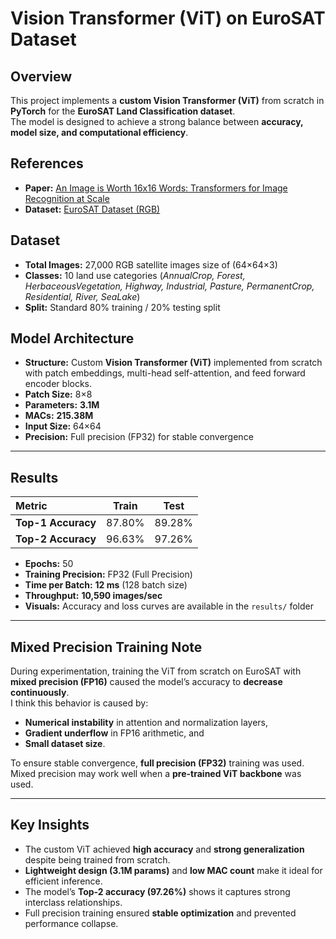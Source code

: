 
# Vision Transformer (ViT) on EuroSAT Dataset

## Overview
This project implements a **custom Vision Transformer (ViT)** from scratch in **PyTorch** for the **EuroSAT Land Classification dataset**.  
The model is designed to achieve a strong balance between **accuracy, model size, and computational efficiency**. 

## References
- **Paper:** [An Image is Worth 16x16 Words: Transformers for Image Recognition at Scale](https://arxiv.org/abs/2010.11929)  
- **Dataset:** [EuroSAT Dataset (RGB)](https://www.kaggle.com/datasets/apollo2506/eurosat-dataset)

## Dataset
- **Total Images:** 27,000 RGB satellite images size of (64×64×3)  
- **Classes:** 10 land use categories (*AnnualCrop, Forest, HerbaceousVegetation, Highway, Industrial, Pasture, PermanentCrop, Residential, River, SeaLake*)  
- **Split:** Standard 80% training / 20% testing split  

## Model Architecture
- **Structure:** Custom **Vision Transformer (ViT)** implemented from scratch with patch embeddings, multi-head self-attention, and feed forward encoder blocks.  
- **Patch Size:** 8×8 
- **Parameters:** **3.1M**  
- **MACs:** **215.38M**  
- **Input Size:** 64×64  
- **Precision:** Full precision (FP32) for stable convergence  

---

## Results
| Metric | Train | Test |
|:--------|:-------:|:------:|
| **Top-1 Accuracy** | 87.80% | 89.28% |
| **Top-2 Accuracy** | 96.63% | 97.26% |

- **Epochs:** 50  
- **Training Precision:** FP32 (Full Precision)  
- **Time per Batch:** **12 ms** (128 batch size)
- **Throughput:** **10,590 images/sec**  
- **Visuals:** Accuracy and loss curves are available in the `results/` folder  

---

## Mixed Precision Training Note
During experimentation, training the ViT from scratch on EuroSAT with **mixed precision (FP16)** caused the model’s accuracy to **decrease continuously**.  
I think this behavior is caused by:
- **Numerical instability** in attention and normalization layers,  
- **Gradient underflow** in FP16 arithmetic, and  
- **Small dataset size**.  

To ensure stable convergence, **full precision (FP32)** training was used.  
Mixed precision may work well when a **pre-trained ViT backbone** was used.

---

## Key Insights
- The custom ViT achieved **high accuracy** and **strong generalization** despite being trained from scratch.  
- **Lightweight design (3.1M params)** and **low MAC count** make it ideal for efficient inference.  
- The model’s **Top-2 accuracy (97.26%)** shows it captures strong interclass relationships.  
- Full precision training ensured **stable optimization** and prevented performance collapse.
